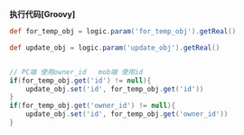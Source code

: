 <p class="panel-title"><b>执行代码[Groovy]</b></p>

```groovy
def for_temp_obj = logic.param('for_temp_obj').getReal()

def update_obj = logic.param('update_obj').getReal()


// PC端 使用owner_id   mob端 使用id 
if(for_temp_obj.get('id') != null){
    update_obj.set('id', for_temp_obj.get('id'))
}
if(for_temp_obj.get('owner_id') != null){
    update_obj.set('id', for_temp_obj.get('owner_id'))
}



```
